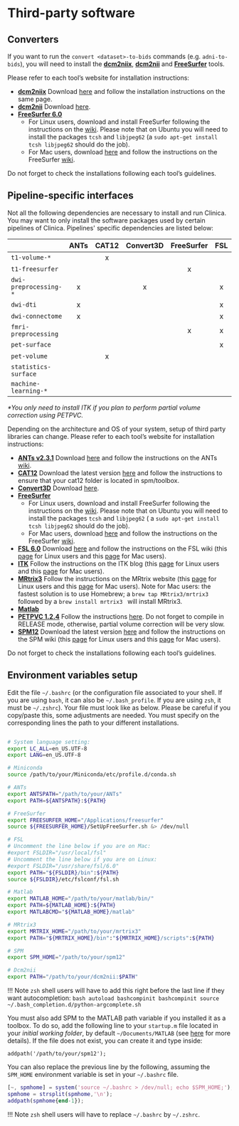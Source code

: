 # Third-party software

## Converters

If you want to run the `convert <dataset>-to-bids` commands (e.g. `adni-to-bids`), you will need to install the [**dcm2niix**](https://github.com/rordenlab/dcm2niix), [**dcm2nii**](https://www.nitrc.org/frs/?group_id=152) and [**FreeSurfer**](http://surfer.nmr.mgh.harvard.edu/) tools.

Please refer to each tool’s website for installation instructions:

  * [**dcm2niix**](https://github.com/rordenlab/dcm2niix) Download [here](https://github.com/rordenlab/dcm2niix) and follow the installation instructions on the same page.
  * [**dcm2nii**](https://www.nitrc.org/frs/?group_id=152) Download [here](https://www.nitrc.org/frs/?group_id=152).
  * [**FreeSurfer 6.0**](http://surfer.nmr.mgh.harvard.edu/)
    - For Linux users, download and install FreeSurfer following the instructions on the [wiki](http://surfer.nmr.mgh.harvard.edu/fswiki/DownloadAndInstall). Please note that on Ubuntu you will need to install the packages `tcsh` and `libjpeg62` (a `sudo apt-get install tcsh libjpeg62` should do the job).
    - For Mac users, download [here](http://surfer.nmr.mgh.harvard.edu/fswiki/DownloadAndInstall) and follow the instructions on the FreeSurfer [wiki](https://surfer.nmr.mgh.harvard.edu/fswiki/MacOsInstall).

Do not forget to check the installations following each tool’s guidelines.


## Pipeline-specific interfaces

Not all the following dependencies are necessary to install and run Clinica. You may want to only install the software packages used by certain pipelines of Clinica. Pipelines' specific dependencies are listed below:

|                          | ANTs | CAT12 | Convert3D | FreeSurfer | FSL | ITK | Matlab | MRtrix3 | PETPVC | SPM |
|:-------------------------|:----:|:-----:|:---------:|:----------:|:---:|:---:|:------:|:-------:|:------:|:---:|
| `t1-volume-*`            |      |   x   |           |            |     |     |    x   |         |        |  x  |
| `t1-freesurfer`          |      |       |           |     x      |     |     |        |         |        |     |
| `dwi-preprocessing-*`    |   x  |       |     x     |            |  x  |     |        |    x    |        |     |
| `dwi-dti`                |   x  |       |           |            |  x  |     |        |    x    |        |     |
| `dwi-connectome`         |   x  |       |           |            |  x  |     |        |    x    |        |     |
| `fmri-preprocessing`     |      |       |           |     x      |  x  |     |    x   |         |        |     |
| `pet-surface`            |      |       |           |            |  x  |  x* |        |         |   x*   |  x  |
| `pet-volume`             |      |   x   |           |            |     |  x* |    x   |         |   x*   |  x  |
| `statistics-surface`     |      |       |           |            |     |     |    x   |         |        |     |
| `machine-learning-*`     |      |       |           |            |     |     |        |         |        |     |

_*You only need to install ITK if you plan to perform partial volume correction using PETPVC._

Depending on the architecture and OS of your system, setup of third party libraries can change. Please refer to each tool’s website for installation instructions:

* [**ANTs v2.3.1**](http://picsl.upenn.edu/software/ants/) Download [here](https://github.com/stnava/ANTs/releases) and follow the instructions on the ANTs [wiki](https://github.com/stnava/ANTs/wiki/Compiling-ANTs-on-Linux-and-Mac-OS).
* [**CAT12**](http://dbm.neuro.uni-jena.de/cat/) Download the latest version [here](http://dbm.neuro.uni-jena.de/cat/index.html#DOWNLOAD) and follow the instructions to ensure that your cat12 folder is located in spm/toolbox.
* [**Convert3D**](http://www.itksnap.org/pmwiki/pmwiki.php?n=Convert3D.Convert3D) Download [here](http://www.itksnap.org/pmwiki/pmwiki.php?n=Downloads.C3D).
* [**FreeSurfer**](http://surfer.nmr.mgh.harvard.edu/)
    - For Linux users, download and install FreeSurfer following the instructions on the [wiki](http://surfer.nmr.mgh.harvard.edu/fswiki/DownloadAndInstall). Please note that on Ubuntu you will need to install the packages `tcsh` and `libjpeg62` ( a `sudo apt-get install tcsh libjpeg62` should do the job).
    - For Mac users, download [here](http://surfer.nmr.mgh.harvard.edu/fswiki/DownloadAndInstall) and follow the instructions on the FreeSurfer [wiki](https://surfer.nmr.mgh.harvard.edu/fswiki/MacOsInstall).
* [**FSL 6.0**](https://fsl.fmrib.ox.ac.uk/) Download [here](https://fsl.fmrib.ox.ac.uk/fsldownloads) and follow the instructions on the FSL wiki (this [page](https://fsl.fmrib.ox.ac.uk/fsl/fslwiki/FslInstallation/Linux) for Linux users and this [page](https://fsl.fmrib.ox.ac.uk/fsl/fslwiki/FslInstallation/MacOsX) for Mac users).
* [**ITK**](https://itk.org/) Follow the instructions on the ITK blog (this [page](https://blog.kitware.com/itk-packages-in-linux-distributions/) for Linux users and this [page](https://blog.kitware.com/kitware-packages-on-os-x-with-homebrew/) for Mac users).
* [**MRtrix3**](http://www.mrtrix.org) Follow the instructions on the MRtrix website (this [page](https://mrtrix.readthedocs.io/en/latest/installation/linux_install.html) for Linux users and this [page](https://mrtrix.readthedocs.io/en/latest/installation/mac_install.html) for Mac users). Note for Mac users: the fastest solution is to use Homebrew; a `brew tap MRtrix3/mrtrix3` followed by a `brew install mrtrix3 ` will install MRtrix3.
* [**Matlab**](https://fr.mathworks.com/products/matlab/)
* [**PETPVC 1.2.4**](https://github.com/UCL/PETPVC) Follow the instructions [here](https://github.com/UCL/PETPVC). Do not forget to compile in RELEASE mode, otherwise, partial volume correction will be very slow.
* [**SPM12**](http://www.fil.ion.ucl.ac.uk/spm/) Download the latest version  [here](http://www.fil.ion.ucl.ac.uk/spm/download/restricted/eldorado/spm12.zip) and follow the instructions on the SPM wiki (this [page](https://en.wikibooks.org/wiki/SPM/Installation_on_64bit_Linux) for Linux users and this [page](https://en.wikibooks.org/wiki/SPM/Installation_on_64bit_Mac_OS_(Intel)) for Mac users).

Do not forget to check the installations following each tool’s guidelines.

## Environment variables setup

Edit the file `~/.bashrc` (or the configuration file associated to your shell. If you are using `bash`, it can also be `~/.bash_profile`. If you are using `zsh`, it must be `~/.zshrc`). Your file must look like as below. Please be careful if you copy/paste this, some adjustments are needed. You must specify on the corresponding lines the path to your different installations.

```bash

# System language setting:
export LC_ALL=en_US.UTF-8
export LANG=en_US.UTF-8

# Miniconda
source /path/to/your/Miniconda/etc/profile.d/conda.sh

# ANTs
export ANTSPATH="/path/to/your/ANTs"
export PATH=${ANTSPATH}:${PATH}

# FreeSurfer
export FREESURFER_HOME="/Applications/freesurfer"
source ${FREESURFER_HOME}/SetUpFreeSurfer.sh &> /dev/null

# FSL
# Uncomment the line below if you are on Mac:
#export FSLDIR="/usr/local/fsl"
# Uncomment the line below if you are on Linux:
#export FSLDIR="/usr/share/fsl/6.0"
export PATH="${FSLDIR}/bin":${PATH}
source ${FSLDIR}/etc/fslconf/fsl.sh

# Matlab
export MATLAB_HOME="/path/to/your/matlab/bin/"
export PATH=${MATLAB_HOME}:${PATH}
export MATLABCMD="${MATLAB_HOME}/matlab"

# MRtrix3
export MRTRIX_HOME="/path/to/your/mrtrix3"
export PATH="${MRTRIX_HOME}/bin":"${MRTRIX_HOME}/scripts":${PATH}

# SPM
export SPM_HOME="/path/to/your/spm12"

# Dcm2nii
export PATH="/path/to/your/dcm2nii:$PATH"
```
<!-- # Autocomplete system
eval "$(register-python-argcomplete clinica)" -->

!!! Note
    `zsh` shell users will have to add this right before the last line if they want autocompletion:
    ```bash
    autoload bashcompinit
    bashcompinit
    source ~/.bash_completion.d/python-argcomplete.sh
    ```

You must also add SPM to the MATLAB path variable if you installed it as a toolbox. To do so, add the following line to your `startup.m` file located in your *initial working folder*, by default `~/Documents/MATLAB` (see [here](https://fr.mathworks.com/help/matlab/ref/startup.html) for more details). If the file does not exist, you can create it and type inside:

```
addpath('/path/to/your/spm12');
```

You can also replace the previous line by the following, assuming the `SPM_HOME` environment variable is set in your `~/.bashrc` file.

```matlab
[~, spmhome] = system('source ~/.bashrc > /dev/null; echo $SPM_HOME;');
spmhome = strsplit(spmhome,'\n');
addpath(spmhome{end-1});
```

!!! Note
    `zsh` shell users will have to replace `~/.bashrc` by `~/.zshrc`.
